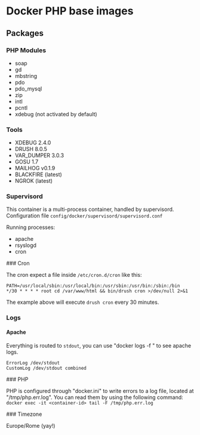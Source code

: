 # Docker PHP base images

## Packages

### PHP Modules

* soap
* gd
* mbstring
* pdo
* pdo_mysql
* zip
* intl
* pcntl
* xdebug (not activated by default)

### Tools

* XDEBUG 2.4.0
* DRUSH 8.0.5
* VAR_DUMPER 3.0.3
* GOSU 1.7
* MAILHOG v0.1.9
* BLACKFIRE (latest)
* NGROK (latest)

### Supervisord

This container is a multi-process container, handled by supervisord.
Configuration file `config/docker/supervisord/supervisord.conf`

Running processes:

* apache
* rsyslogd
* cron

### Cron

The cron expect a file inside `/etc/cron.d/cron` like this:

```
PATH=/usr/local/sbin:/usr/local/bin:/usr/sbin:/usr/bin:/sbin:/bin
*/30 * * * * root cd /var/www/html && bin/drush cron >/dev/null 2>&1
```

The example above will execute `drush cron` every 30 minutes.

### Logs

#### Apache

Everything is routed to `stdout`, you can use "docker logs -f <container-id>" to see apache logs.

```
ErrorLog /dev/stdout
CustomLog /dev/stdout combined
```

### PHP

PHP is configured through "docker.ini" to write errors to a log file, located at "/tmp/php.err.log".
You can read them by using the following command: `docker exec -it <container-id> tail -F /tmp/php.err.log`


### Timezone

Europe/Rome (yay!)



